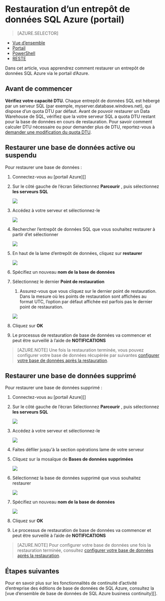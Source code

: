 <properties
   pageTitle="Restauration d’un entrepôt de données SQL Azure (portail) | Microsoft Azure"
   description="Tâches du portail Azure pour la restauration d’un entrepôt de données SQL Azure."
   services="sql-data-warehouse"
   documentationCenter="NA"
   authors="Lakshmi1812"
   manager="barbkess"
   editor=""/>

<tags
   ms.service="sql-data-warehouse"
   ms.devlang="NA"
   ms.topic="article"
   ms.tgt_pltfrm="NA"
   ms.workload="data-services"
   ms.date="09/21/2016"
   ms.author="lakshmir;barbkess;sonyama"/>

# <a name="restore-an-azure-sql-data-warehouse-portal"></a>Restauration d’un entrepôt de données SQL Azure (portail)

> [AZURE.SELECTOR]
- [Vue d’ensemble][]
- [Portail][]
- [PowerShell][]
- [RESTE][]

Dans cet article, vous apprendrez comment restaurer un entrepôt de données SQL Azure via le portail d’Azure.

## <a name="before-you-begin"></a>Avant de commencer

**Vérifiez votre capacité DTU.** Chaque entrepôt de données SQL est hébergé par un serveur SQL (par exemple, myserver.database.windows.net), qui dispose d’un quota DTU par défaut.  Avant de pouvoir restaurer un Data Warehouse de SQL, vérifiez que la votre serveur SQL a quota DTU restant pour la base de données en cours de restauration. Pour savoir comment calculer DTU nécessaire ou pour demander plus de DTU, reportez-vous à [demander une modification du quota DTU][].


## <a name="restore-an-active-or-paused-database"></a>Restaurer une base de données active ou suspendu

Pour restaurer une base de données :

1. Connectez-vous au [portail Azure][]
2. Sur le côté gauche de l’écran Sélectionnez **Parcourir** , puis sélectionnez **les serveurs SQL**
    
    ![](./media/sql-data-warehouse-restore-database-portal/01-browse-for-sql-server.png)
    
3. Accédez à votre serveur et sélectionnez-le
    
    ![](./media/sql-data-warehouse-restore-database-portal/01-select-server.png)

4. Rechercher l’entrepôt de données SQL que vous souhaitez restaurer à partir d’et sélectionner
    
    ![](./media/sql-data-warehouse-restore-database-portal/01-select-active-dw.png)
5. En haut de la lame d’entrepôt de données, cliquez sur **restaurer**
    
    ![](./media/sql-data-warehouse-restore-database-portal/01-select-restore-from-active.png)

6. Spécifiez un nouveau **nom de la base de données**
7. Sélectionnez le dernier **Point de restauration**
    1. Assurez-vous que vous cliquez sur le dernier point de restauration.  Dans la mesure où les points de restauration sont affichées au format UTC, l’option par défaut affichée est parfois pas le dernier point de restauration.
    
    ![](./media/sql-data-warehouse-restore-database-portal/01-restore-blade-from-active.png)

8. Cliquez sur **OK**
9. Le processus de restauration de base de données va commencer et peut être surveillé à l’aide de **NOTIFICATIONS**

>[AZURE.NOTE] Une fois la restauration terminée, vous pouvez configurer votre base de données récupérée par suivantes [configurer votre base de données après la restauration][].


## <a name="restore-a-deleted-database"></a>Restaurer une base de données supprimé

Pour restaurer une base de données supprimé :

1. Connectez-vous au [portail Azure][]
2. Sur le côté gauche de l’écran Sélectionnez **Parcourir** , puis sélectionnez **les serveurs SQL**
    
    ![](./media/sql-data-warehouse-restore-database-portal/01-browse-for-sql-server.png)

3. Accédez à votre serveur et sélectionnez-le
    
    ![](./media/sql-data-warehouse-restore-database-portal/02-select-server.png)

4. Faites défiler jusqu'à la section opérations lame de votre serveur
5. Cliquez sur la mosaïque de **Bases de données supprimées**
    
    ![](./media/sql-data-warehouse-restore-database-portal/02-select-deleted-dws.png)

6. Sélectionnez la base de données supprimé que vous souhaitez restaurer
    
    ![](./media/sql-data-warehouse-restore-database-portal/02-select-deleted-dw.png)

7. Spécifiez un nouveau **nom de la base de données**
    
    ![](./media/sql-data-warehouse-restore-database-portal/02-restore-blade-from-deleted.png)
    
8. Cliquez sur **OK**
9. Le processus de restauration de base de données va commencer et peut être surveillé à l’aide de **NOTIFICATIONS**

>[AZURE.NOTE] Pour configurer votre base de données une fois la restauration terminée, consultez [configurer votre base de données après la restauration][]. 

## <a name="next-steps"></a>Étapes suivantes
Pour en savoir plus sur les fonctionnalités de continuité d’activité d’entreprise des éditions de base de données de SQL Azure, consultez la [vue d’ensemble de base de données de SQL Azure business continuity][].

<!--Image references-->

<!--Article references-->
[Présentation de la continuité d’activité de business de la base de données SQL Azure]: ./sql-database-business-continuity.md
[Vue d’ensemble]: ./sql-data-warehouse-restore-database-overview.md
[Portail]: ./sql-data-warehouse-restore-database-portal.md
[PowerShell]: ./sql-data-warehouse-restore-database-powershell.md
[RESTE]: ./sql-data-warehouse-restore-database-rest-api.md
[Configurer votre base de données après la restauration]: ./sql-database-disaster-recovery.md#configure-your-database-after-recovery
[Demander une modification du quota DTU]: ./sql-data-warehouse-get-started-create-support-ticket.md#request-quota-change

<!--MSDN references-->

<!--Blog references-->

<!--Other Web references-->
[Azure portal]: https://portal.azure.com/
